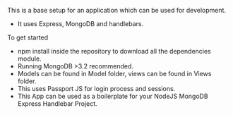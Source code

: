 This is a base setup for an application which can be used for development.
- It uses Express, MongoDB and handlebars.

To get started
- npm install inside the repository to download all the dependencies module.
- Running MongoDB >3.2 recommended.
- Models can be found in Model folder, views can be found in Views folder.
- This uses Passport JS for login process and sessions. 
- This App can be used as a boilerplate for your NodeJS MongoDB Express Handlebar Project.
